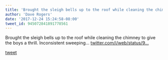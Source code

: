 ```yaml
---
title: 'Brought the sleigh bells up to the roof while cleaning the chimney to give...'
author: 'Dave Rogers'
date: '2017-12-24 15:24:58-08:00'
tweet_id: 945072841891778561
---
```

Brought the sleigh bells up to the roof while cleaning the chimney to give the boys a thrill. Inconsistent sweeping… [twitter.com/i/web/status/9…](https://twitter.com/i/web/status/945072841891778561)

[tweet](https://twitter.com/yukondude/status/945072841891778561)